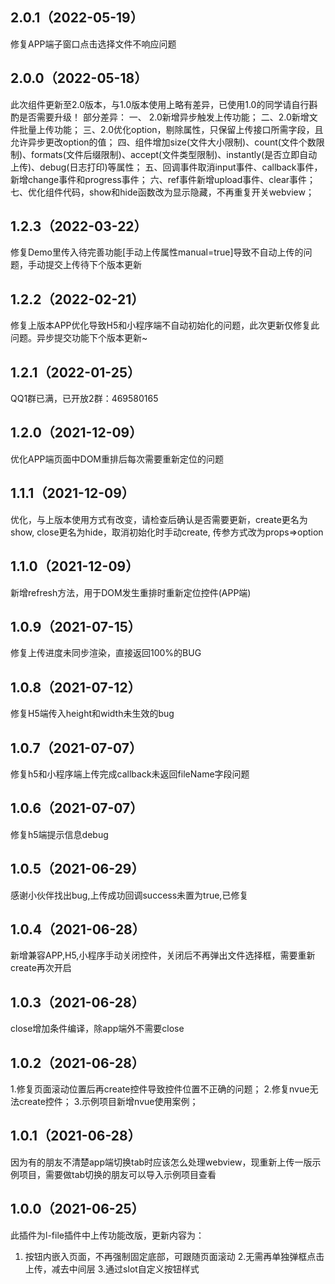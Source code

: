 ## 2.0.1（2022-05-19）
修复APP端子窗口点击选择文件不响应问题
## 2.0.0（2022-05-18）
此次组件更新至2.0版本，与1.0版本使用上略有差异，已使用1.0的同学请自行斟酌是否需要升级！
部分差异：
一、 2.0新增异步触发上传功能；
二、2.0新增文件批量上传功能；
三、2.0优化option，剔除属性，只保留上传接口所需字段，且允许异步更改option的值；
四、组件增加size(文件大小限制)、count(文件个数限制)、formats(文件后缀限制)、accept(文件类型限制)、instantly(是否立即自动上传)、debug(日志打印)等属性；
五、回调事件取消input事件、callback事件，新增change事件和progress事件；
六、ref事件新增upload事件、clear事件；
七、优化组件代码，show和hide函数改为显示隐藏，不再重复开关webview；

## 1.2.3（2022-03-22）
修复Demo里传入待完善功能[手动上传属性manual=true]导致不自动上传的问题，手动提交上传待下个版本更新
## 1.2.2（2022-02-21）
修复上版本APP优化导致H5和小程序端不自动初始化的问题，此次更新仅修复此问题。异步提交功能下个版本更新~
## 1.2.1（2022-01-25）
QQ1群已满，已开放2群：469580165
## 1.2.0（2021-12-09）
优化APP端页面中DOM重排后每次需要重新定位的问题
## 1.1.1（2021-12-09）
优化，与上版本使用方式有改变，请检查后确认是否需要更新，create更名为show,  close更名为hide，取消初始化时手动create, 传参方式改为props=>option
## 1.1.0（2021-12-09）
新增refresh方法，用于DOM发生重排时重新定位控件(APP端)
## 1.0.9（2021-07-15）
修复上传进度未同步渲染，直接返回100%的BUG
## 1.0.8（2021-07-12）
修复H5端传入height和width未生效的bug
## 1.0.7（2021-07-07）
修复h5和小程序端上传完成callback未返回fileName字段问题
## 1.0.6（2021-07-07）
修复h5端提示信息debug
## 1.0.5（2021-06-29）
感谢小伙伴找出bug,上传成功回调success未置为true,已修复
## 1.0.4（2021-06-28）
新增兼容APP,H5,小程序手动关闭控件，关闭后不再弹出文件选择框，需要重新create再次开启
## 1.0.3（2021-06-28）
close增加条件编译，除app端外不需要close
## 1.0.2（2021-06-28）
1.修复页面滚动位置后再create控件导致控件位置不正确的问题；
2.修复nvue无法create控件；
3.示例项目新增nvue使用案例；
## 1.0.1（2021-06-28）
因为有的朋友不清楚app端切换tab时应该怎么处理webview，现重新上传一版示例项目，需要做tab切换的朋友可以导入示例项目查看
## 1.0.0（2021-06-25）
此插件为l-file插件中上传功能改版，更新内容为：
1. 按钮内嵌入页面，不再强制固定底部，可跟随页面滚动
2.无需再单独弹框点击上传，减去中间层
3.通过slot自定义按钮样式

